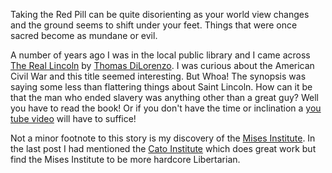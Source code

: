 Taking the Red Pill can be quite disorienting as your world view changes and the
ground seems to shift under your feet.  Things that were once sacred become
as mundane or evil.

A number of years ago I was in the local public library and I came
across [The Real Lincoln](http://store.mises.org/Real-Lincoln-The-P172.aspx) by
[Thomas DiLorenzo](https://mises.org/profile/thomas-j-dilorenzo).  I was curious
about the American Civil War and this title seemed interesting.  But Whoa!  The
synopsis was saying some less than flattering things about Saint Lincoln.  How
can it be that the man who ended slavery was anything other than a great guy?
Well you have to read the book!  Or if you don't have the time or inclination a
[you tube video](https://www.youtube.com/watch?v=nbFty9nZUac) will have to
suffice!

Not a minor footnote to this story is my discovery of the
[Mises Institute](https://mises.org/).  In the last post I had mentioned the
[Cato Institute](https://www.cato.org/) which does great work but find the Mises
Institute to be more hardcore Libertarian.
